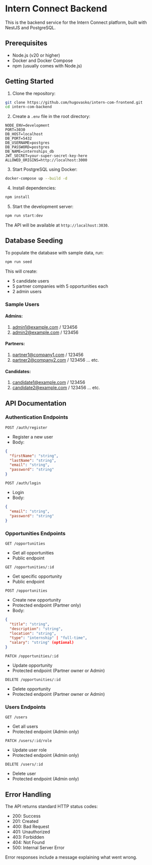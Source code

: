 # Intern Connect Backend

This is the backend service for the Intern Connect platform, built with NestJS and PostgreSQL.

## Prerequisites

- Node.js (v20 or higher)
- Docker and Docker Compose
- npm (usually comes with Node.js)

## Getting Started

1. Clone the repository:

```bash
git clone https://github.com/hugovasko/intern-com-frontend.git
cd intern-com-backend
```

2. Create a `.env` file in the root directory:

```env
NODE_ENV=development
PORT=3030
DB_HOST=localhost
DB_PORT=5432
DB_USERNAME=postgres
DB_PASSWORD=postgres
DB_NAME=internships_db
JWT_SECRET=your-super-secret-key-here
ALLOWED_ORIGINS=http://localhost:3000
```

3. Start PostgreSQL using Docker:

```bash
docker-compose up --build -d
```

4. Install dependencies:

```bash
npm install
```

5. Start the development server:

```bash
npm run start:dev
```

The API will be available at `http://localhost:3030`.

## Database Seeding

To populate the database with sample data, run:

```bash
npm run seed
```

This will create:

- 5 candidate users
- 5 partner companies with 5 opportunities each
- 2 admin users

### Sample Users

#### Admins:

1. admin1@example.com / 123456
2. admin2@example.com / 123456

#### Partners:

1. partner1@company1.com / 123456
2. partner2@company2.com / 123456
   ... etc.

#### Candidates:

1. candidate1@example.com / 123456
2. candidate2@example.com / 123456
   ... etc.

## API Documentation

### Authentication Endpoints

`POST /auth/register`

- Register a new user
- Body:

```json
{
  "firstName": "string",
  "lastName": "string",
  "email": "string",
  "password": "string"
}
```

`POST /auth/login`

- Login
- Body:

```json
{
  "email": "string",
  "password": "string"
}
```

### Opportunities Endpoints

`GET /opportunities`

- Get all opportunities
- Public endpoint

`GET /opportunities/:id`

- Get specific opportunity
- Public endpoint

`POST /opportunities`

- Create new opportunity
- Protected endpoint (Partner only)
- Body:

```json
{
  "title": "string",
  "description": "string",
  "location": "string",
  "type": "internship" | "full-time",
  "salary": "string" (optional)
}
```

`PATCH /opportunities/:id`

- Update opportunity
- Protected endpoint (Partner owner or Admin)

`DELETE /opportunities/:id`

- Delete opportunity
- Protected endpoint (Partner owner or Admin)

### Users Endpoints

`GET /users`

- Get all users
- Protected endpoint (Admin only)

`PATCH /users/:id/role`

- Update user role
- Protected endpoint (Admin only)

`DELETE /users/:id`

- Delete user
- Protected endpoint (Admin only)

## Error Handling

The API returns standard HTTP status codes:

- 200: Success
- 201: Created
- 400: Bad Request
- 401: Unauthorized
- 403: Forbidden
- 404: Not Found
- 500: Internal Server Error

Error responses include a message explaining what went wrong.
